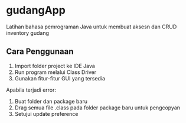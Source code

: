 # gudangApp
Latihan bahasa pemrograman Java untuk membuat aksesn dan CRUD inventory gudang
## Cara Penggunaan
1. Import folder project ke IDE Java
2. Run program melalui Class Driver
3. Gunakan fitur-fitur GUI yang tersedia

Apabila terjadi error:
1. Buat folder dan package baru
2. Drag semua file .class pada folder package baru untuk pengcopyan
3. Setujui update preference
